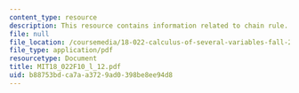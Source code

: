 ```yaml
---
content_type: resource
description: This resource contains information related to chain rule.
file: null
file_location: /coursemedia/18-022-calculus-of-several-variables-fall-2010/b88753bdca7aa3729ad0398be8ee94d8_MIT18_022F10_l_12.pdf
file_type: application/pdf
resourcetype: Document
title: MIT18_022F10_l_12.pdf
uid: b88753bd-ca7a-a372-9ad0-398be8ee94d8
---
```

